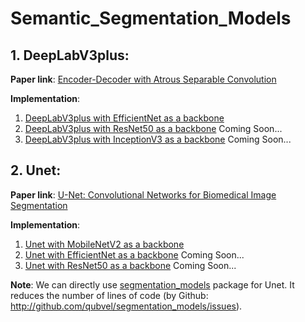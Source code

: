 # Semantic_Segmentation_Models


## 1.  DeepLabV3plus: 

**Paper link**: [Encoder-Decoder with Atrous Separable Convolution](https://arxiv.org/pdf/1802.02611.pdf)

**Implementation**:
1.  [DeepLabV3plus with EfficientNet as a backbone](https://github.com/tshr-d-dragon/Semantic_Segmentation_Models/blob/main/DeepLabV3plus_EfficientNet.py)
2.  [DeepLabV3plus with ResNet50 as a backbone]() Coming Soon...
3.  [DeepLabV3plus with InceptionV3 as a backbone]() Coming Soon...


## 2.  Unet:

**Paper link**: [U-Net: Convolutional Networks for Biomedical Image Segmentation](https://arxiv.org/pdf/1505.04597.pdf)

**Implementation**:
1.  [Unet with MobileNetV2 as a backbone](https://github.com/tshr-d-dragon/Semantic_Segmentation_Models/blob/main/Unet_MobileNetV2.py)
2.  [Unet with EfficientNet as a backbone]() Coming Soon...
3.  [Unet with ResNet50 as a backbone]() Coming Soon...

**Note**: We can directly use [segmentation_models](https://segmentation-models.readthedocs.io/en/latest/) package for Unet. It reduces the number of lines of code (by Github: http://github.com/qubvel/segmentation_models/issues).
